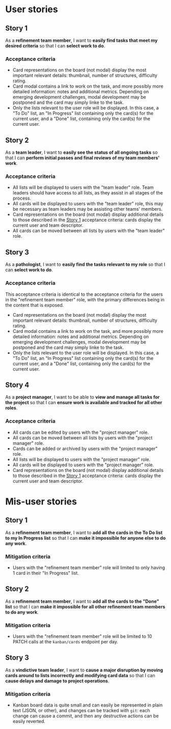 # User stories

## Story 1

As a **refinement team member**, I want to **easily find tasks that meet
my desired criteria** so that I can **select work to do**.

### Acceptance criteria

* Card representations on the board (not modal) display the most important relevant details: thumbnail, number of structures, difficulty rating.
* Card modal contains a link to work on the task, and more possibly more detailed information: notes and additional metrics. Depending on emerging development challenges, modal development may be postponed and the card may simply linke to the task.
* Only the lists relevant to the user role will be displayed. In this case, a "To Do" list, an "In Progress" list containing only the card(s) for the current user, and a "Done" list, containing only the card(s) for the current user.

## Story 2

As a **team leader**, I want to **easily see the status of all ongoing tasks**
so that I can **perform initial passes and final reviews of my team members' work**.

### Acceptance criteria
* All lists will be displayed to users with the "team leader" role. Team leaders should have access to all lists, as they assist in all stages of the process.
* All cards will be displayed to users with the "team leader" role, this may be necessary as team leaders may be assisting other teams' members.
* Card representations on the board (not modal) display additional details to those described in the [Story 1](#story-1) acceptance criteria: cards display the current user and team descriptor.
* All cards can be moved between all lists by users with the "team leader" role.

## Story 3

As a **pathologist**, I want to **easily find the tasks relevant to my role**
so that I can **select work to do**.

### Acceptance criteria

This acceptance criteria is identical to the acceptance criteria for the 
users in the "refinement team member" role, with the primary differences being
in the content that is exposed.

* Card representations on the board (not modal) display the most important relevant details: thumbnail, number of structures, difficulty rating.
* Card modal contains a link to work on the task, and more possibly more detailed information: notes and additional metrics. Depending on emerging development challenges, modal development may be postponed and the card may simply linke to the task.
* Only the lists relevant to the user role will be displayed. In this case, a "To Do" list, an "In Progress" list containing only the card(s) for the current user, and a "Done" list, containing only the card(s) for the current user.

## Story 4

As a **project manager**, I want to be able to **view and manage all tasks for the project** so that I can **ensure work is available and tracked for all other roles**.

### Acceptance criteria

* All cards can be edited by users with the "project manager" role.
* All cards can be moved between all lists by users with the "project manager" role.
* Cards can be added or archived by users with the "project manager" role.
* All lists will be displayed to users with the "project manager" role.
* All cards will be displayed to users with the "project manager" role.
* Card representations on the board (not modal) display additional details to those described in the [Story 1](#story-1) acceptance criteria: cards display the current user and team descriptor.

# Mis-user stories

## Story 1

As a **refinement team member**, I want to **add all the cards in the To Do list to my In Progress list** so that I can **make it impossible for anyone else to do any work**.

### Mitigation criteria

* Users with the "refinement team member" role will limited to only having 1 card in their "In Progress" list.

## Story 2

As a **refinement team member**, I want to **add all the cards to the "Done" list** so that I can **make it impossible for all other refinement team members to do any work**.

### Mitigation criteria

* Users with the "refinement team member" role will be limited to 10 PATCH calls at the `kanban/cards` endpoint per day.

## Story 3

As a **vindictive team leader**, I want to **cause a major disruption by moving cards around to lists incorrectly and modifying card data** so that I can **cause delays and damage to project operations**.

### Mitigation criteria

* Kanban board data is quite small and can easily be represented in plain text (JSON, or other), and changes can be tracked with `git`: each change can cause a commit, and then any destructive actions can be easily reverted.
